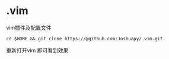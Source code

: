 # .vim
vim插件及配置文件
```
cd $HOME && git clone https://@github.com:Joshuapy/.vim.git
```

重新打开vim 即可看到效果
